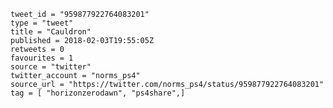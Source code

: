 ```
tweet_id = "959877922764083201"
type = "tweet"
title = "Cauldron"
published = 2018-02-03T19:55:05Z
retweets = 0
favourites = 1
source = "twitter"
twitter_account = "norms_ps4"
source_url = "https://twitter.com/norms_ps4/status/959877922764083201"
tag = [ "horizonzerodawn", "ps4share",]
```

<p class='image'><img src='https://mnf.m17s.net/2018/02/03/DVIr4VNW0AAm9lR.jpg' alt=''></p>

